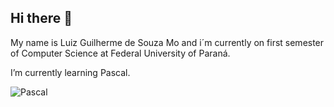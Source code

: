 ## Hi there 👋

My name is Luiz Guilherme de Souza Mo and i´m currently on first semester of Computer Science at Federal University of Paraná. 

I’m currently learning Pascal.

![Pascal](https://upload.wikimedia.org/wikipedia/commons/thumb/f/f5/Free_Pascal_Logo.svg/320px-Free_Pascal_Logo.svg.png)
